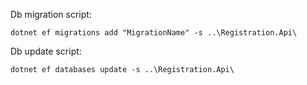
Db migration script:

```
dotnet ef migrations add "MigrationName" -s ..\Registration.Api\
```

Db update script:

```
dotnet ef databases update -s ..\Registration.Api\
```
